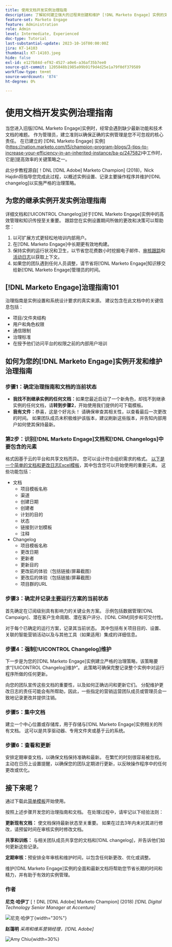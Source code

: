 ```yaml
---
title: 使用文档开发实例治理指南
description: 了解如何建立强大的过程来创建和维护 [!DNL Marketo Engage] 实例的文档和更改日志。
feature-set: Marketo Engage
feature: Administration
role: Admin
level: Intermediate, Experienced
doc-type: Tutorial
last-substantial-update: 2023-10-16T00:00:00Z
jira: KT-14103
thumbnail: KT-14103.jpeg
hide: false
exl-id: e127b84d-ef92-4527-a0e6-a36af35b7ee0
source-git-commit: 1205848b1985a99b91f9d4d25e1a79f0df379589
workflow-type: tm+mt
source-wordcount: '874'
ht-degree: 0%

---
```


# 使用文档开发实例治理指南

当您进入旧版[!DNL Marketo Engage]实例时，经常会遇到缺少最新功能和技术文档的难题。 作为管理员，建立准则以确保正确的实例管理是您不可忽视的核心责任。 在已建立的 [!DNL Marketo Engage] 实例](https://nation.marketo.com/t5/champion-program-blogs/3-tips-to-increase-your-efficiency-in-an-inherited-instance/ba-p/247582)中工作时，它是[提高效率的关键策略之一。

此分步教程源自[！DNL [!DNL Adobe] Marketo Champion] (2018)，Nick Hajdin将指导您完成此过程，以概述实例设置、记录主要操作程序并维护[!DNL changelog]以实施严格的治理策略。

## 为您的继承实例开发实例治理指南

详细文档和[!UICONTROL Changelog]对于[!DNL Marketo Engage]实例中的高效管理和知识传授至关重要。 跟踪您在实例设置期间所做的更改和决策可以帮助您：

1. 以可扩展方式更轻松地培训内部用户。
2. 在[!DNL Marketo Engage]中长期更有效地构建。
3. 保持实例的运行状况和卫生，以节省您花费数小时挖掘电子邮件、[审核跟踪](https://experienceleague.adobe.com/docs/marketo/using/product-docs/administration/audit-trail/audit-trail-overview.html)和[活动日志](https://experienceleague.adobe.com/docs/marketo/using/product-docs/core-marketo-concepts/smart-lists-and-static-lists/managing-people-in-smart-lists/locate-the-activity-log-for-a-person.html)以获取上下文。
4. 如果您的团队遇到任何人员调整，请节省将[!DNL Marketo Engage]知识移交给新[!DNL Marketo Engage]管理员的时间。

## [!DNL Marketo Engage]治理指南101

治理指南是实例设置和系统设计要求的真实来源。 建议包含在此文档中的关键信息包括：

* 项目/文件夹结构
* 用户和角色权限
* 通信限制
* 治理标准
* 在授予他们访问平台的权限之前的内部用户培训

## 如何为您的[!DNL Marketo Engage]实例开发和维护治理指南

### 步骤1：确定治理指南和文档的当前状态

* **我找不到继承实例的任何文档：**&#x200B;如果您最近启动了一个新角色，却找不到继承实例的任何文档，请&#x200B;**转到步骤2**，开始使用我们提供的可下载模板。
* **我有文件：**&#x200B;恭喜，这是个好兆头！ 请确保审查其相关性，以查看最后一次更改的时间。 如果团队成员未积极维护该版本，建议刷新这些版本，并告知内部用户如何使其保持最新。

### 第2步：识别[!DNL Marketo Engage]文档和[!DNL Changelogs]中要包含的元素

格式因基于云的平台和共享文档而异。 您可以设计符合组织需求的格式。 [以下是一个简单的文档和更改日志Excel模板](/help/marketo-tutorial-inherited-instance/_assets/downloads/Adobe_Marketo_Engage_Inherited_Instance_Documentation-Changlog.xlsx)，其中包含您可以开始使用的重要元素。 这些功能包括：

* 文档
   * 项目模板名称
   * 渠道
   * 创建日期
   * 创建者
   * 计划的目的
   * 状态
   * 链接到计划模板
   * 注释
* Changelog
   * 项目模板名称
   * 更改日期
   * 更新者
   * 更新目的
   * 更改前的体验（包括链接/屏幕截图）
   * 更改后的体验（包括链接/屏幕截图）
   * 项目群的URL

### 步骤3：确定并记录主要运行方案的当前状态

首先确定在订阅级别具有影响力的关键业务方案。 示例包括数据管理[!DNL Campaign]、潜在客户生命周期、潜在客户评分、[!DNL CRM]同步和可交付性。

对于每个已确定的运行方案，记录其当前状态。 其中包括有关项目目的、设置、关联的智能营销活动以及与其他工具（如果适用）集成的详细信息。

### 步骤4：强制[!UICONTROL Changelog]维护

下一步是为您的[!DNL Marketo Engage]实例建立严格的治理策略，该策略要求“[!UICONTROL Changelog]维护”。 此策略可确保完整记录整个实例中对运行程序所做的任何更新。

向您的团队宣传这些文档的重要性，以及如何正确访问和更新它们。 分配维护更改日志的责任可能会有所帮助，因此，一些指定的营销运营团队成员或管理员会一致地记录更改并提供注销。

### 步骤5：集中文档

建立一个中心位置或存储库，用于存储与[!DNL Marketo Engage]实例相关的所有文档。 这可以是共享驱动器、专用文件夹或基于云的系统。

### 步骤6：查看和更新

安排定期审查文档，以确保文档保持准确和最新。 在繁忙的时刻很容易被忽视。 主动在日历上设置提醒，以确保您的团队定期进行更新，以反映操作程序中的任何更改或优化。

## 接下来呢？

通过下载此[简单模板](/help/marketo-tutorial-inherited-instance/_assets/downloads/Adobe_Marketo_Engage_Inherited_Instance_Documentation-Changlog.xlsx)开始使用。

按照上述步骤开发您的治理指南和文档。 在处理过程中，请牢记以下经验法则：

**更新现有文档：**
使文档保持最新状态至关重要。 如果在过去3年内未对其进行修改，请预留时间在审核实例时修改文档。

**共享和训练：**
与相关团队成员共享您的文档和[!DNL changelog]，并告诉他们如何更新这些记录。

**定期审核：**&#x200B;预安排全年审核和维护时间，以包含任何新更改、优化或调整。

维护[!DNL Marketo Engage]实例的全面和最新文档将帮助您节省长期的时间和精力，并有助于有效的实例管理。

### 作者

**尼克·哈伊丁**
[！DNL [!DNL Adobe] Marketo Champion] (2018)
*[!DNL Digital Technology Senior Manager at Accenture]*

![尼克·哈伊丁](/help/marketo-tutorial-inherited-instance/_assets/authors/Customer_Author_Nicholas_Hajdin.png){width="30%"}

**赵蔼明**
*采用和维系营销经理，[!DNL Adobe]*

![Amy Chiu](/help/marketo-tutorial-inherited-instance/_assets/authors/Adobe_Author_Amy_Chiu.png){width=30%}
